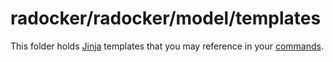 # radocker/radocker/model/templates

This folder holds [Jinja](http://jinja.pocoo.org/) templates that you may reference in your [commands](../commands).